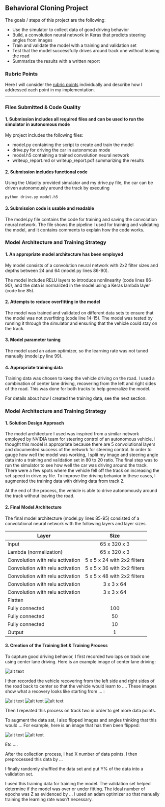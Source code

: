 ## Behavioral Cloning Project

The goals / steps of this project are the following:
* Use the simulator to collect data of good driving behavior
* Build, a convolution neural network in Keras that predicts steering angles from images
* Train and validate the model with a training and validation set
* Test that the model successfully drives around track one without leaving the road
* Summarize the results with a written report


[//]: # (Image References)

[image1]: ./write_up_images/figure1.png "Loss vs Epoch"
[image2]: ./examples/placeholder.png "Grayscaling"
[image3]: ./examples/placeholder_small.png "Recovery Image"
[image4]: ./examples/placeholder_small.png "Recovery Image"
[image5]: ./examples/placeholder_small.png "Recovery Image"
[image6]: ./examples/placeholder_small.png "Normal Image"
[image7]: ./examples/placeholder_small.png "Flipped Image"

### Rubric Points
Here I will consider the [rubric points](https://review.udacity.com/#!/rubrics/432/view) individually and describe how I addressed each point in my implementation.  

---
### Files Submitted & Code Quality

#### 1. Submission includes all required files and can be used to run the simulator in autonomous mode

My project includes the following files:
* model.py containing the script to create and train the model
* drive.py for driving the car in autonomous mode
* model.h5 containing a trained convolution neural network 
* writeup_report.md or writeup_report.pdf summarizing the results

#### 2. Submission includes functional code

Using the Udacity provided simulator and my drive.py file, the car can be driven autonomously around the track by executing 
```sh
python drive.py model.h5
```

#### 3. Submission code is usable and readable

The model.py file contains the code for training and saving the convolution neural network. The file shows the pipeline I used for training and validating the model, and it contains comments to explain how the code works.

### Model Architecture and Training Strategy

#### 1. An appropriate model architecture has been employed

My model consists of a convolution neural network with 2x2 filter sizes and depths between 24 and 64 (model.py lines 86-90).

The model includes RELU layers to introduce nonlinearity (code lines 86-90), and the data is normalized in the model using a Keras lambda layer (code line 85). 

#### 2. Attempts to reduce overfitting in the model

The model was trained and validated on different data sets to ensure that the model was not overfitting (code line 14-15). The model was tested by running it through the simulator and ensuring that the vehicle could stay on the track.

#### 3. Model parameter tuning

The model used an adam optimizer, so the learning rate was not tuned manually (model.py line 99).

#### 4. Appropriate training data

Training data was chosen to keep the vehicle driving on the road. I used a combination of center lane driving, recovering from the left and right sides of the road. This was done for both tracks to help generalize the model.

For details about how I created the training data, see the next section. 

### Model Architecture and Training Strategy

#### 1. Solution Design Approach

The model architecture I used was inspired from a similar network employed by NVIDIA team for steering control of an autonomous vehicle.
I thought this model is appropriate because there are 5 convolutional layers and documented success of the network for steering control. In order to gauge how well the model was working, I split my image and steering angle data into a training and validation set in 80 to 20 ratio. The final step was to run the simulator to see how well the car was driving around the track. There were a few spots where the vehicle fell off the track on increasing the set speed in drive.py file. To improve the driving behavior in these cases, I augmented the training data with driving data from track 2.

At the end of the process, the vehicle is able to drive autonomously around the track without leaving the road.

#### 2. Final Model Architecture

The final model architecture (model.py lines 85-95) consisted of a convolutional neural network with the following layers and layer sizes.

| Layer                            |    Size       |
| --------------------             |:-------------:|
| Input                            | 65 x 320 x 3  |
| Lambda (normalization)           | 65 x 320 x 3  |
| Convolution with relu activation | 5 x 5 x 24 with 2x2 filters  |
| Convolution with relu activation | 5 x 5 x 36 with 2x2 filters  |
| Convolution with relu activation | 5 x 5 x 48 with 2x2 filters  |
| Convolution with relu activation | 3 x 3 x 64   |
| Convolution with relu activation | 3 x 3 x 64   |
| Flatten                          |              |
| Fully connected                  | 100          |
| Fully connected                  | 50          |
| Fully connected                  | 10          |
| Output                           | 1          |

#### 3. Creation of the Training Set & Training Process

To capture good driving behavior, I first recorded two laps on track one using center lane driving. Here is an example image of center lane driving:

![alt text][image2]

I then recorded the vehicle recovering from the left side and right sides of the road back to center so that the vehicle would learn to .... These images show what a recovery looks like starting from ... :

![alt text][image3]
![alt text][image4]
![alt text][image5]

Then I repeated this process on track two in order to get more data points.

To augment the data sat, I also flipped images and angles thinking that this would ... For example, here is an image that has then been flipped:

![alt text][image6]
![alt text][image7]

Etc ....

After the collection process, I had X number of data points. I then preprocessed this data by ...


I finally randomly shuffled the data set and put Y% of the data into a validation set. 

I used this training data for training the model. The validation set helped determine if the model was over or under fitting. The ideal number of epochs was Z as evidenced by ... I used an adam optimizer so that manually training the learning rate wasn't necessary.
